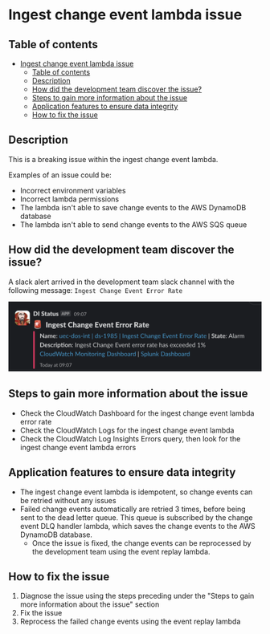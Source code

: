 # Ingest change event lambda issue

## Table of contents

- [Ingest change event lambda issue](#ingest-change-event-lambda-issue)
  - [Table of contents](#table-of-contents)
  - [Description](#description)
  - [How did the development team discover the issue?](#how-did-the-development-team-discover-the-issue)
  - [Steps to gain more information about the issue](#steps-to-gain-more-information-about-the-issue)
  - [Application features to ensure data integrity](#application-features-to-ensure-data-integrity)
  - [How to fix the issue](#how-to-fix-the-issue)

## Description

This is a breaking issue within the ingest change event lambda.

Examples of an issue could be:

- Incorrect environment variables
- Incorrect lambda permissions
- The lambda isn't able to save change events to the AWS DynamoDB database
- The lambda isn't able to send change events to the AWS SQS queue

## How did the development team discover the issue?

A slack alert arrived in the development team slack channel with the following message:
`Ingest Change Event Error Rate`

![Ingest Change Event Lambda Error Rate Alert](./ingest_change_event_lambda_error_rate_alert.png)

## Steps to gain more information about the issue

- Check the CloudWatch Dashboard for the ingest change event lambda error rate
- Check the CloudWatch Logs for the ingest change event lambda
- Check the CloudWatch Log Insights Errors query, then look for the ingest change event lambda errors

## Application features to ensure data integrity

- The ingest change event lambda is idempotent, so change events can be retried without any issues
- Failed change events automatically are retried 3 times, before being sent to the dead letter queue. This queue is subscribed by the change event DLQ handler lambda, which saves the change events to the AWS DynamoDB database.
  - Once the issue is fixed, the change events can be reprocessed by the development team using the event replay lambda.

## How to fix the issue

1. Diagnose the issue using the steps preceding under the "Steps to gain more information about the issue" section
2. Fix the issue
3. Reprocess the failed change events using the event replay lambda
